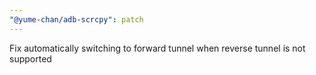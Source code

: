 ```yaml
---
"@yume-chan/adb-scrcpy": patch
---
```


Fix automatically switching to forward tunnel when reverse tunnel is not supported
